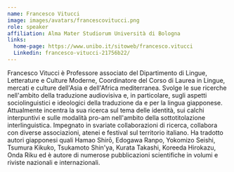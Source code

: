```yaml
---
name: Francesco Vitucci
image: images/avatars/francescovitucci.png
role: speaker
affiliation: Alma Mater Studiorum Università di Bologna
links: 
  home-page: https://www.unibo.it/sitoweb/francesco.vitucci
  Linkedin: francesco-vitucci-21756b22/
---
```


Francesco Vitucci è Professore associato del Dipartimento di Lingue, Letterature e Culture Moderne, Coordinatore del Corso di Laurea in Lingue, mercati e culture dell'Asia e dell'Africa mediterranea. Svolge le sue ricerche nell'ambito della traduzione audiovisiva e, in particolare, sugli aspetti sociolinguistici e ideologici della traduzione da e per la lingua giapponese. Attualmente incentra la sua ricerca sul tema delle identità, sui calchi interpuntivi e sulle modalità pro-am nell'ambito della sottotitolazione interlinguistica. Impegnato in svariate collaborazioni di ricerca, collabora con diverse associazioni, atenei e festival sul territorio italiano. Ha tradotto autori giapponesi quali Hamao Shirō, Edogawa Ranpo, Yokomizo Seishi, Tsumura Kikuko, Tsukamoto Shin'ya, Kurata Takashi, Koreeda Hirokazu, Onda Riku ed è autore di numerose pubblicazioni scientifiche in volumi e riviste nazionali e internazionali.
